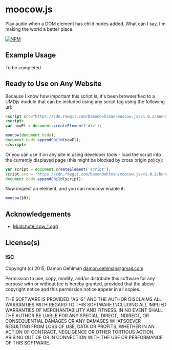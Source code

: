 # moocow.js

Play audio when a DOM element has child nodes added. What can I say, I'm
making the world a better place.


[![NPM](https://nodei.co/npm/moocow.png)](https://nodei.co/npm/moocow/)



## Example Usage

To be completed.

## Ready to Use on Any Website

Because I know how important this script is, it's been browserified to a UMDjs
module that can be included using any script tag using the following url:

```html
<script src="https://cdn.rawgit.com/DamonOehlman/moocow.js/v1.0.2/bundle.js"></script>
<script>
var newEl = document.createElement('div');

moocow(document.body);
document.body.appendChild(newEl);
</script>
```

Or you can use it on any site in using developer tools - load the script into the
currently displayed page (this might be blocked by cross origin policy):

```js
var script = document.createElement('script');
script.src = 'https://cdn.rawgit.com/DamonOehlman/moocow.js/v1.0.2/bundle.js';
document.body.appendChild(script);
```

Now inspect an element, and you can moocow enable it:

```js
moocow($0);
```

## Acknowledgements

- [Mudchute_cow_1.ogg](http://commons.wikimedia.org/wiki/File:Mudchute_cow_1.ogg)

## License(s)

### ISC

Copyright (c) 2015, Damon Oehlman <damon.oehlman@gmail.com>

Permission to use, copy, modify, and/or distribute this software for any
purpose with or without fee is hereby granted, provided that the above
copyright notice and this permission notice appear in all copies.

THE SOFTWARE IS PROVIDED "AS IS" AND THE AUTHOR DISCLAIMS ALL WARRANTIES WITH
REGARD TO THIS SOFTWARE INCLUDING ALL IMPLIED WARRANTIES OF MERCHANTABILITY
AND FITNESS. IN NO EVENT SHALL THE AUTHOR BE LIABLE FOR ANY SPECIAL, DIRECT,
INDIRECT, OR CONSEQUENTIAL DAMAGES OR ANY DAMAGES WHATSOEVER RESULTING FROM
LOSS OF USE, DATA OR PROFITS, WHETHER IN AN ACTION OF CONTRACT, NEGLIGENCE OR
OTHER TORTIOUS ACTION, ARISING OUT OF OR IN CONNECTION WITH THE USE OR
PERFORMANCE OF THIS SOFTWARE.
